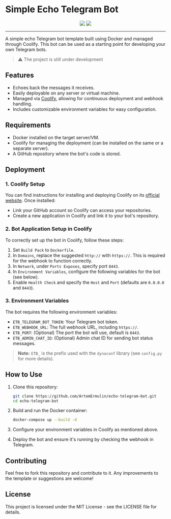 # Simple Echo Telegram Bot
<p align="center">
    <img src="https://img.shields.io/badge/license-MIT-green.svg">
    <img src="https://img.shields.io/badge/config-dynaconf-blue">
</p>


---

A simple echo Telegram bot template built using Docker and managed through Coolify. This bot can be used as a starting point for developing your own Telegram bots.

> ⚠️ The project is still under development

## Features

- Echoes back the messages it receives.
- Easily deployable on any server or virtual machine.
- Managed via [Coolify](https://coolify.io/), allowing for continuous deployment and webhook handling.
- Includes customizable environment variables for easy configuration.

## Requirements

- Docker installed on the target server/VM.
- Coolify for managing the deployment (can be installed on the same or a separate server).
- A GitHub repository where the bot's code is stored.

## Deployment

### 1. Coolify Setup

You can find instructions for installing and deploying Coolify on its [official website](https://coolify.io/). Once installed:

- Link your GitHub account so Coolify can access your repositories.
- Create a new application in Coolify and link it to your bot's repository.

### 2. Bot Application Setup in Coolify

To correctly set up the bot in Coolify, follow these steps:

1. Set `Build Pack` to `Dockerfile`.
2. In `Domains`, replace the suggested `http://` with `https://`. This is required for the webhook to function correctly.
3. In `Network`, under `Ports Exposes`, specify port `8443`.
4. In `Environment Variables`, configure the following variables for the bot (see below).
5. Enable `Health Check` and specify the `Host` and `Port` (defaults are `0.0.0.0` and `8443`).

### 3. Environment Variables

The bot requires the following environment variables:

- `ETB_TELEGRAM_BOT_TOKEN`: Your Telegram bot token.
- `ETB_WEBHOOK_URL`: The full webhook URL, including `https://`.
- `ETB_PORT`: (Optional) The port the bot will use, default is `8443`.
- `ETB_ADMIN_CHAT_ID`: (Optional) Admin chat ID for sending bot status messages.

> **Note:** `ETB_` is the prefix used with the `dynaconf` library (see `config.py` for more details).

## How to Use

1. Clone this repository:
   ```bash
   git clone https://github.com/ArtemErmulin/echo-telegram-bot.git
   cd echo-telegram-bot

2. Build and run the Docker container:
    ```bash
    docker-compose up --build -d
    ```

3. Configure your environment variables in Coolify as mentioned above.

4. Deploy the bot and ensure it's running by checking the webhook in Telegram.

## Contributing

Feel free to fork this repository and contribute to it. Any improvements to the template or suggestions are welcome!

## License
This project is licensed under the MIT License - see the LICENSE file for details.

